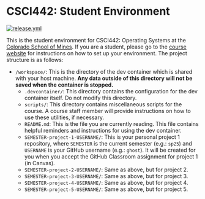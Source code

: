 # CSCI442: Student Environment

[![release.yml](https://github.com/CSCI-442-Mines/student-env/actions/workflows/release.yml/badge.svg)](https://github.com/CSCI-442-Mines/student-env/actions/workflows/release.yml)

This is the student environment for CSCI442: Operating Systems at the
[Colorado School of Mines](https://mines.edu). If you are a student, please go to the
[course website](https://csci-442-mines.github.io/student-environment) for instructions on how to
set up your environment. The project structure is as follows:

- `/workspace/`: This is the directory of the dev container which is shared with your host machine.
  **Any data outside of this directory will not be saved when the container is stopped.**
  - `.devcontainer/`: This directory contains the configuration for the dev container itself. Do not
    modify this directory.
  - `scripts/`: This directory contains miscellaneous scripts for the course. A course staff member
    will provide instructions on how to use these utilities, if necessary.
  - `README.md`: This is the file you are currently reading. This file contains helpful reminders
    and instructions for using the dev container.
  - `SEMESTER-project-1-USERNAME/`: This is your personal project 1 repository, where `SEMESTER` is
    the current semester (e.g.: `sp25`) and `USERNAME` is your GitHub username (e.g.: `ghost`). It
    will be created for you when you accept the GitHub Classroom assignment for project 1
    (in Canvas).
  - `SEMESTER-project-2-USERNAME/`: Same as above, but for project 2.
  - `SEMESTER-project-3-USERNAME/`: Same as above, but for project 3.
  - `SEMESTER-project-4-USERNAME/`: Same as above, but for project 4.
  - `SEMESTER-project-5-USERNAME/`: Same as above, but for project 5.

